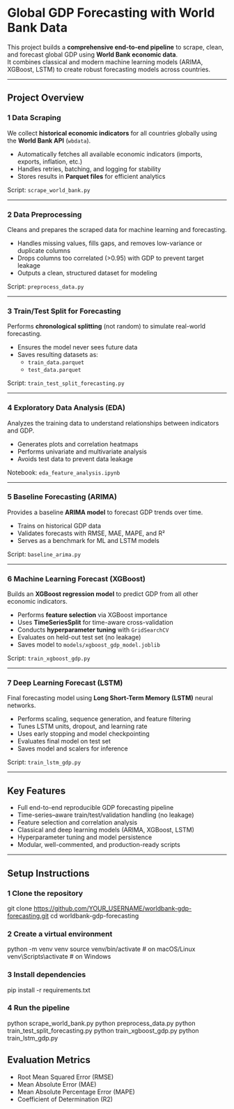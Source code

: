 # Global GDP Forecasting with World Bank Data

This project builds a **comprehensive end-to-end pipeline** to scrape, clean, and forecast global GDP using **World Bank economic data**.  
It combines classical and modern machine learning models (ARIMA, XGBoost, LSTM) to create robust forecasting models across countries.

---

## Project Overview

### 1 Data Scraping
We collect **historical economic indicators** for all countries globally using the **World Bank API** (`wbdata`).

- Automatically fetches all available economic indicators (imports, exports, inflation, etc.)
- Handles retries, batching, and logging for stability
- Stores results in **Parquet files** for efficient analytics

Script: `scrape_world_bank.py`

---

### 2️ Data Preprocessing
Cleans and prepares the scraped data for machine learning and forecasting.

- Handles missing values, fills gaps, and removes low-variance or duplicate columns
- Drops columns too correlated (>0.95) with GDP to prevent target leakage
- Outputs a clean, structured dataset for modeling

Script: `preprocess_data.py`

---

### 3️ Train/Test Split for Forecasting
Performs **chronological splitting** (not random) to simulate real-world forecasting.

- Ensures the model never sees future data
- Saves resulting datasets as:
  - `train_data.parquet`
  - `test_data.parquet`

Script: `train_test_split_forecasting.py`

---

### 4️ Exploratory Data Analysis (EDA)
Analyzes the training data to understand relationships between indicators and GDP.

- Generates plots and correlation heatmaps
- Performs univariate and multivariate analysis
- Avoids test data to prevent data leakage

Notebook: `eda_feature_analysis.ipynb`

---

### 5️ Baseline Forecasting (ARIMA)
Provides a baseline **ARIMA model** to forecast GDP trends over time.

- Trains on historical GDP data
- Validates forecasts with RMSE, MAE, MAPE, and R²
- Serves as a benchmark for ML and LSTM models

Script: `baseline_arima.py`

---

### 6️ Machine Learning Forecast (XGBoost)
Builds an **XGBoost regression model** to predict GDP from all other economic indicators.

- Performs **feature selection** via XGBoost importance
- Uses **TimeSeriesSplit** for time-aware cross-validation
- Conducts **hyperparameter tuning** with `GridSearchCV`
- Evaluates on held-out test set (no leakage)
- Saves model to `models/xgboost_gdp_model.joblib`

Script: `train_xgboost_gdp.py`

---

### 7️ Deep Learning Forecast (LSTM)
Final forecasting model using **Long Short-Term Memory (LSTM)** neural networks.

- Performs scaling, sequence generation, and feature filtering
- Tunes LSTM units, dropout, and learning rate
- Uses early stopping and model checkpointing
- Evaluates final model on test set
- Saves model and scalers for inference

Script: `train_lstm_gdp.py`

---

## Key Features

- Full end-to-end reproducible GDP forecasting pipeline  
- Time-series–aware train/test/validation handling (no leakage)  
- Feature selection and correlation analysis  
- Classical and deep learning models (ARIMA, XGBoost, LSTM)  
- Hyperparameter tuning and model persistence  
- Modular, well-commented, and production-ready scripts  

---

## Setup Instructions

### 1️ Clone the repository

git clone https://github.com/YOUR_USERNAME/worldbank-gdp-forecasting.git
cd worldbank-gdp-forecasting

### 2️ Create a virtual environment

python -m venv venv
source venv/bin/activate  # on macOS/Linux
venv\Scripts\activate     # on Windows

### 3️ Install dependencies

pip install -r requirements.txt

### 4️ Run the pipeline

python scrape_world_bank.py
python preprocess_data.py
python train_test_split_forecasting.py
python train_xgboost_gdp.py
python train_lstm_gdp.py

## Evaluation Metrics
- Root Mean Squared Error (RMSE)
- Mean Absolute Error (MAE)
- Mean Absolute Percentage Error (MAPE)
- Coefficient of Determination (R2)

